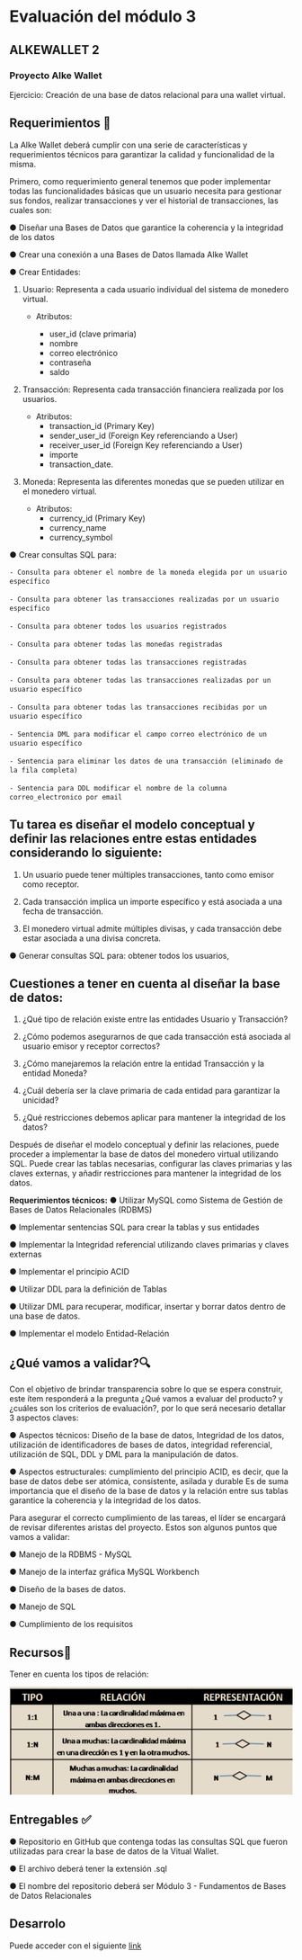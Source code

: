 # Evaluación del módulo 3
## ALKEWALLET 2
### Proyecto Alke Wallet
Ejercicio: Creación de una base de datos relacional para una wallet virtual.

## Requerimientos 🤝
La Alke Wallet deberá cumplir con una serie de características y
requerimientos técnicos para garantizar la calidad y funcionalidad de la
misma.

Primero, como requerimiento general tenemos que poder implementar
todas las funcionalidades básicas que un usuario necesita para gestionar
sus fondos, realizar transacciones y ver el historial de transacciones,
las cuales son:

● Diseñar una Bases de Datos que garantice la coherencia y la
integridad de los datos

● Crear una conexión a una Bases de Datos llamada Alke Wallet

● Crear Entidades:

1. Usuario: Representa a cada usuario individual del sistema de
monedero virtual.
    - Atributos:

      - user_id (clave primaria)
      - nombre
      - correo electrónico
      - contraseña
      - saldo


2. Transacción: Representa cada transacción financiera realizada por los
usuarios.
    - Atributos:
      - transaction_id (Primary Key)
      - sender_user_id (Foreign Key referenciando a User)
      - receiver_user_id (Foreign Key referenciando a User)
      - importe
      - transaction_date.



3. Moneda: Representa las diferentes monedas que se pueden utilizar
en el monedero virtual.
    - Atributos:
      - currency_id (Primary Key)
      - currency_name
      - currency_symbol

● Crear consultas SQL para:

    - Consulta para obtener el nombre de la moneda elegida por un usuario específico

    - Consulta para obtener las transacciones realizadas por un usuario específico

    - Consulta para obtener todos los usuarios registrados

    - Consulta para obtener todas las monedas registradas

    - Consulta para obtener todas las transacciones registradas

    - Consulta para obtener todas las transacciones realizadas por un usuario específico

    - Consulta para obtener todas las transacciones recibidas por un usuario específico

    - Sentencia DML para modificar el campo correo electrónico de un usuario específico

    - Sentencia para eliminar los datos de una transacción (eliminado de la fila completa)

    - Sentencia para DDL modificar el nombre de la columna correo_electronico por email


## Tu tarea es diseñar el modelo conceptual y definir las relaciones entre estas entidades considerando lo siguiente:

1. Un usuario puede tener múltiples transacciones, tanto como emisor
como receptor.

2. Cada transacción implica un importe específico y está asociada a una
fecha de transacción.

3. El monedero virtual admite múltiples divisas, y cada transacción debe
estar asociada a una divisa concreta.

● Generar consultas SQL para: obtener todos los usuarios,

## Cuestiones a tener en cuenta al diseñar la base de datos:

1. ¿Qué tipo de relación existe entre las entidades Usuario y
Transacción?

2. ¿Cómo podemos asegurarnos de que cada transacción está asociada
al usuario emisor y receptor correctos?

3. ¿Cómo manejaremos la relación entre la entidad Transacción y la
entidad Moneda?

4. ¿Cuál debería ser la clave primaria de cada entidad para garantizar la
unicidad?

5. ¿Qué restricciones debemos aplicar para mantener la integridad de
los datos?

Después de diseñar el modelo conceptual y definir las relaciones, puede
proceder a implementar la base de datos del monedero virtual utilizando
SQL. Puede crear las tablas necesarias, configurar las claves primarias y las
claves externas, y añadir restricciones para mantener la integridad de los
datos.


**Requerimientos técnicos:**
● Utilizar MySQL como Sistema de Gestión de Bases de Datos Relacionales (RDBMS)

● Implementar sentencias SQL para crear la tablas y sus entidades

● Implementar la Integridad referencial utilizando claves primarias y claves externas

● Implementar el principio ACID

● Utilizar DDL para la definición de Tablas

● Utilizar DML para recuperar, modificar, insertar y borrar datos dentro de una base de datos.

● Implementar el modelo Entidad-Relación

## ¿Qué vamos a validar?🔍

Con el objetivo de brindar transparencia sobre lo que se espera construir, este
ítem responderá a la pregunta ¿Qué vamos a evaluar del producto? y ¿cuáles
son los criterios de evaluación?, por lo que será necesario detallar 3 aspectos
claves:

● Aspectos técnicos: Diseño de la base de datos, Integridad de los datos,
utilización de identificadores de bases de datos, integridad referencial,
utilización de SQL, DDL y DML para la manipulación de datos.

● Aspectos estructurales: cumplimiento del principio ACID, es decir, que la
base de datos debe ser atómica, consistente, asilada y durable Es de suma
importancia que el diseño de la base de datos y la relación entre sus tablas
garantice la coherencia y la integridad de los datos.

Para asegurar el correcto cumplimiento de las tareas, el líder se encargará
de revisar diferentes aristas del proyecto. Estos son algunos puntos que
vamos a validar:

● Manejo de la RDBMS - MySQL

● Manejo de la interfaz gráfica MySQL Workbench

● Diseño de la bases de datos.

● Manejo de SQL

● Cumplimiento de los requisitos

## Recursos🎁
Tener en cuenta los tipos de relación:

![alt text](image.png)

## Entregables ✅

● Repositorio en GitHub que contenga todas las consultas SQL que fueron utilizadas para crear la base de datos de la Vitual Wallet.

● El archivo deberá tener la extensión .sql

● El nombre del repositorio deberá ser Módulo 3 - Fundamentos de Bases de Datos Relacionales

## Desarrolo 

Puede acceder con el siguiente [link](Desarrollo.md)